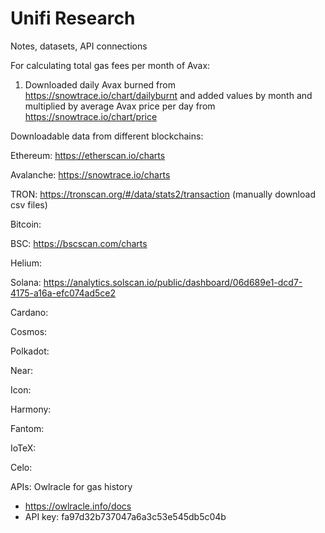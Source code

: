 # Unifi Research
Notes, datasets, API connections

For calculating total gas fees per month of Avax:
  1) Downloaded daily Avax burned from https://snowtrace.io/chart/dailyburnt and added values by month and multiplied by average Avax price per day from  https://snowtrace.io/chart/price

Downloadable data from different blockchains:

Ethereum: https://etherscan.io/charts

Avalanche: https://snowtrace.io/charts

TRON: https://tronscan.org/#/data/stats2/transaction (manually download csv files)

Bitcoin:

BSC: https://bscscan.com/charts

Helium:

Solana: https://analytics.solscan.io/public/dashboard/06d689e1-dcd7-4175-a16a-efc074ad5ce2

Cardano:

Cosmos:

Polkadot:

Near:

Icon:

Harmony:

Fantom:

IoTeX:

Celo:


APIs:
Owlracle for gas history
- https://owlracle.info/docs
- API key: fa97d32b737047a6a3c53e545db5c04b


